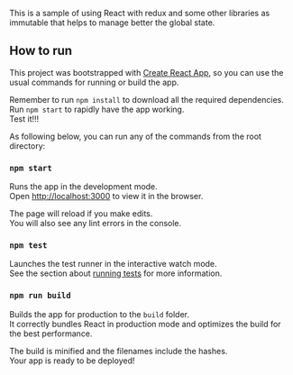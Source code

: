This is a sample of using React with redux and some other libraries as immutable that helps to manage better the global state.

## How to run

This project was bootstrapped with [Create React App](https://github.com/facebook/create-react-app), so you can use the usual commands for running or build the app.

Remember to run `npm install` to download all the required dependencies.  
Run `npm start` to rapidly have the app working.  
Test it!!!

As following below, you can run any of the commands from the root directory:

### `npm start`

Runs the app in the development mode.<br>
Open [http://localhost:3000](http://localhost:3000) to view it in the browser.

The page will reload if you make edits.<br>
You will also see any lint errors in the console.

### `npm test`

Launches the test runner in the interactive watch mode.<br>
See the section about [running tests](https://facebook.github.io/create-react-app/docs/running-tests) for more information.

### `npm run build`

Builds the app for production to the `build` folder.<br>
It correctly bundles React in production mode and optimizes the build for the best performance.

The build is minified and the filenames include the hashes.<br>
Your app is ready to be deployed!

